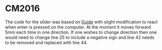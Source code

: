 # CM2016
The code for the slider was based on [Guide](https://lastminuteengineers.com/a4988-stepper-motor-driver-arduino-tutorial/amp/) with slight modification to react when enter is pressed on the computer. At the moment it moves forward 5mm each time in one direction. If one wishes to change direction then one would need to change line 25 to include a negative sign and line 42 needs to be removed and replaced with line 44. 

